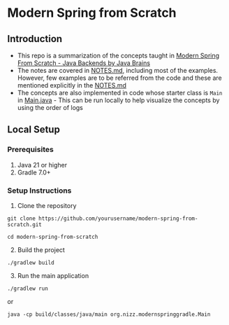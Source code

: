 # Modern Spring from Scratch

## Introduction
- This repo is a summarization of the concepts taught in [Modern Spring From Scratch - Java Backends by Java Brains](https://www.youtube.com/playlist?list=PLqq-6Pq4lTTbEXGYZaPRD22cqnlb1wgKL)
- The notes are covered in [NOTES.md](NOTES.md), including most of the examples. However, few examples are to be referred from the code and these are mentioned explicitly in the [NOTES.md](NOTES.md)
- The concepts are also implemented in code whose starter class is `Main` in [Main.java](src/main/java/org/nizz/modernspringgradle/Main.java) - This can be run locally to help visualize the concepts by using the order of logs

## Local Setup

### Prerequisites
1. Java 21 or higher
2. Gradle 7.0+

### Setup Instructions

1. Clone the repository

`git clone https://github.com/yourusername/modern-spring-from-scratch.git`

`cd modern-spring-from-scratch`

2. Build the project

`./gradlew build`

3. Run the main application

`./gradlew run`

or

`java -cp build/classes/java/main org.nizz.modernspringgradle.Main`


